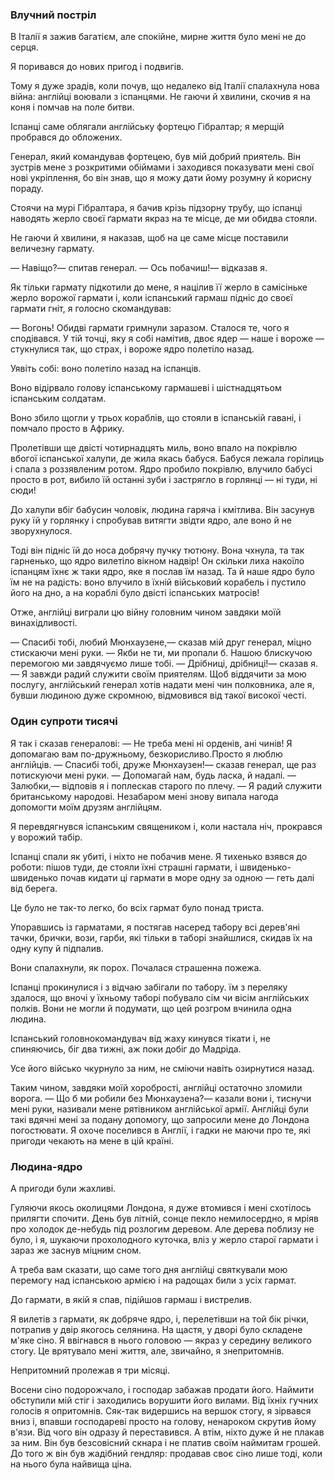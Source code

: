 ### Влучний постріл

В Італії я зажив багатієм, але спокійне, мирне життя було мені не до серця.

Я поривався до нових пригод і подвигів.

Тому я дуже зрадів, коли почув, що недалеко від Італії спалахнула нова війна: англійці воювали з іспанцями.
Не гаючи й хвилини, скочив я на коня і помчав на поле битви.

Іспанці саме облягали англійську фортецю Гібралтар; я мерщій пробрався до обложених.

Генерал, який командував фортецею, був мій добрий приятель.
Він зустрів мене з розкритими обіймами і заходився показувати мені свої нові укріплення, бо він знав, що я можу дати йому розумну й корисну пораду.

Стоячи на мурі Гібралтара, я бачив крізь підзорну трубу, що іспанці наводять жерло своєї ґармати якраз на те місце, де ми обидва стояли.

Не гаючи й хвилини, я наказав, щоб на це саме місце поставили величезну гармату.

— Навіщо?— спитав генерал.
— Ось побачиш!— відказав я.

Як тільки гармату підкотили до мене, я націлив її жерло в самісіньке жерло ворожої гармати і, коли іспанський гармаш підніс до своєї гармати гніт, я голосно скомандував:

— Вогонь!
Обидві гармати гримнули заразом.
Сталося те, чого я сподівався. 
У тій точці, яку я собі намітив, двоє ядер — наше і вороже — стукнулися так, що страх, і вороже ядро полетіло назад.

Уявіть собі: воно полетіло назад на іспанців.

Воно відірвало голову іспанському гармашеві і шістнадцятьом іспанським солдатам.

Воно збило щогли у трьох кораблів, що стояли в іспанській гавані, і помчало просто в Африку.

Пролетівши ще двісті чотирнадцять миль, воно впало на покрівлю вбогої іспанської халупи, де жила якась бабуся.
Бабуся лежала горілиць і спала з роззявленим ротом.
Ядро пробило покрівлю, влучило бабусі просто в рот, вибило їй останні зуби і застрягло в горлянці — ні туди, ні сюди!

До халупи вбіг бабусин чоловік, людина гаряча і кмітлива.
Він засунув руку їй у горлянку і спробував витягти звідти ядро, але воно й не зворухнулося.

Тоді він підніс їй до носа добрячу пучку тютюну. 
Вона чхнула, та так гарненько, що ядро вилетіло вікном надвір!
Он скільки лиха накоїло іспанцям їхнє ж таки ядро, яке я послав їм назад.
Та й наше ядро було їм не на радість: воно влучило в їхній військовий корабель і пустило його на дно, а на кораблі було двісті іспанських матросів!

Отже, англійці виграли цю війну головним чином завдяки моїй винахідливості.

— Спасибі тобі, любий Мюнхаузене,— сказав мій друг генерал, міцно стискаючи мені руки.
— Якби не ти, ми пропали б.
Нашою блискучою перемогою ми завдячуємо лише тобі.
— Дрібниці, дрібниці!— сказав я.
— Я завжди радий служити своїм приятелям.
Щоб віддячити за мою послугу, англійський генерал хотів надати мені чин полковника, але я, бувши людиною дуже скромною, відмовився від такої високої честі.

### Один супроти тисячі

Я так і сказав генералові: 
— Не треба мені ні орденів, ані чинів!
Я допомагаю вам по-дружньому, безкорисливо.Просто я люблю англійців.
— Спасибі тобі, друже Мюнхаузен!— сказав генерал, ще раз потискуючи мені руки.
— Допомагай нам, будь ласка, й надалі.
— Залюбки,— відповів я і поплескав старого по плечу.
— Я радий служити британському народові.
Незабаром мені знову випала нагода допомогти моїм друзям англійцям.

Я перевдягнувся іспанським священиком і, коли настала ніч, прокрався у ворожий табір.

Іспанці спали як убиті, і ніхто не побачив мене.
Я тихенько взявся до роботи: пішов туди, де стояли їхні страшні гармати, і швиденько-швиденько почав кидати ці гармати в море одну за одною — геть далі від берега.

Це було не так-то легко, бо всіх гармат було понад триста.

Упоравшись із гарматами, я постягав насеред табору всі дерев'яні тачки, брички, вози, гарби, які тільки в таборі знайшлися, скидав їх на одну купу й підпалив.

Вони спалахнули, як порох.
Почалася страшенна пожежа.

Іспанці прокинулися і з відчаю забігали по табору.
їм з переляку здалося, що вночі у їхньому таборі побувало сім чи вісім англійських полків.
Вони не могли й подумати, що цей розгром вчинила одна людина.

Іспанський головнокомандувач від жаху кинувся тікати і, не спиняючись, біг два тижні, аж поки добіг до Мадріда.

Усе його військо чкурнуло за ним, не сміючи навіть озирнутися назад.

Таким чином, завдяки моїй хоробрості, англійці остаточно зломили ворога.
— Що б ми робили без Мюнхаузена?— казали вони і, тиснучи мені руки, називали мене рятівником англійської армії.
Англійці були такі вдячні мені за подану допомогу, що запросили мене до Лондона погостювати.
Я охоче поселився в Англії, і гадки не маючи про те, які пригоди чекають на мене в цій країні.

### Людина-ядро

А пригоди були жахливі.

Гуляючи якось околицями Лондона, я дуже втомився і мені схотілось прилягти спочити.
День був літній, сонце пекло немилосердно, я мріяв про холодок де-небудь під розлогим деревом.
Але дерева поблизу не було, і я, шукаючи прохолодного куточка, вліз у жерло старої гармати і зараз же заснув міцним сном.

А треба вам сказати, що саме того дня англійці святкували мою перемогу над іспанською армією і на радощах били з усіх гармат.

До гармати, в якій я спав, підійшов гармаш і вистрелив.

Я вилетів з гармати, як добряче ядро, і, перелетівши на той бік річки, потрапив у двір якогось селянина.
На щастя, у дворі було складене м'яке сіно.
Я ввігнався в нього головою — якраз у середину великого стогу.
Це врятувало мені життя, але, звичайно, я знепритомнів.

Непритомний пролежав я три місяці.

Восени сіно подорожчало, і господар забажав продати його.
Наймити обступили мій стіг і заходились ворушити його вилами.
Від їхніх гучних голосів я опритомнів.
Сяк-так видершись на вершок стогу, я зірвався вниз і, впавши господареві просто на голову, ненароком скрутив йому в'язи. 
Від чого він одразу й переставився.
А втім, ніхто дуже й не плакав за ним.
Він був безсовісний скнара і не платив своїм наймитам грошей.
До того ж він був жадібний гендляр: продавав своє сіно лише тоді, коли на нього була найвища ціна.
